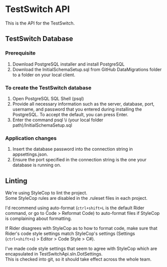 # TestSwitch API
This is the API for the TestSwitch.

## TestSwitch Database
### Prerequisite
1. Download PostgreSQL installer and install PostgreSQL
2. Download the InitialSchemaSetup.sql from  GitHub DataMigrations folder to a folder on your local client.

### To create the TestSwitch database
1. Open PostgreSQL SQL Shell (psql)
2. Provide all necessary information such as the server, database, port, username, and password that you entered during installing the PostgreSQL. To accept the default, you can press Enter.
3. Enter the command psql \i (your local folder path)/InitialSchemaSetup.sql

### Application changes
1. Insert the database password into the connection string in appsettings.json.
2. Ensure the port specified in the connection string is the one your database is running on.

## Linting
We're using StyleCop to lint the project.  
Some StyleCop rules are disabled in the .ruleset files in each project.

I'd recommend using auto-format (`ctrl+shift+L` is the default Rider command, or go to Code > Reformat Code) to auto-format files if StyleCop is complaining about formatting.
  
If Rider disagrees with StyleCop as to how to format code, make sure that Rider's code style settings match StyleCop's settings (Settings (`ctrl+shift+s`) > Editor > Code Style > C#).
  
I've made code style settings that seem to agree with StyleCop which are encapsulated in TestSwitchApi.sln.DotSettings.  
This is checked into git, so it should take effect across the whole team.

